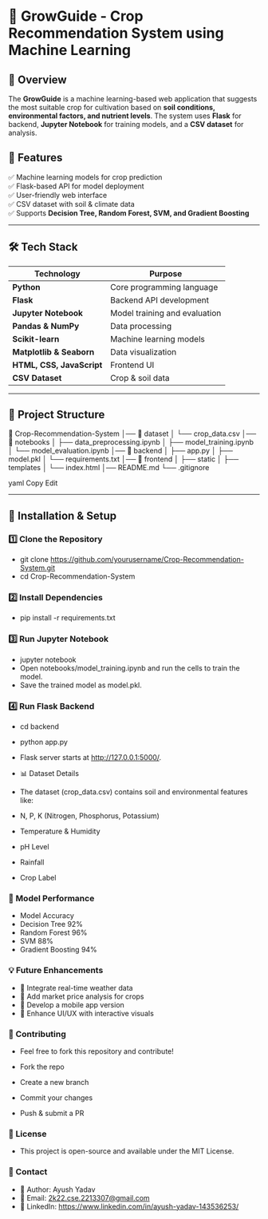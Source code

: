 # 🌾 GrowGuide - Crop Recommendation System using Machine Learning  

## 📌 Overview  
The **GrowGuide** is a machine learning-based web application that suggests the most suitable crop for cultivation based on **soil conditions, environmental factors, and nutrient levels**. The system uses **Flask** for backend, **Jupyter Notebook** for training models, and a **CSV dataset** for analysis.  

## 🚀 Features  
✅ Machine learning models for crop prediction  
✅ Flask-based API for model deployment  
✅ User-friendly web interface  
✅ CSV dataset with soil & climate data  
✅ Supports **Decision Tree, Random Forest, SVM, and Gradient Boosting**  

---

## 🛠️ Tech Stack  

| Technology  | Purpose |
|-------------|---------|
| **Python** | Core programming language |
| **Flask** | Backend API development |
| **Jupyter Notebook** | Model training and evaluation |
| **Pandas & NumPy** | Data processing |
| **Scikit-learn** | Machine learning models |
| **Matplotlib & Seaborn** | Data visualization |
| **HTML, CSS, JavaScript** | Frontend UI |
| **CSV Dataset** | Crop & soil data |

---

## 📂 Project Structure  

📁 Crop-Recommendation-System │── 📂 dataset │ └── crop_data.csv │── 📂 notebooks │ ├── data_preprocessing.ipynb │ ├── model_training.ipynb │ └── model_evaluation.ipynb │── 📂 backend │ ├── app.py │ ├── model.pkl │ └── requirements.txt │── 📂 frontend │ ├── static │ ├── templates │ └── index.html │── README.md └── .gitignore

yaml
Copy
Edit

---

## 🔧 Installation & Setup  

### 1️⃣ Clone the Repository  
- git clone https://github.com/yourusername/Crop-Recommendation-System.git
- cd Crop-Recommendation-System

### 2️⃣ Install Dependencies

- pip install -r requirements.txt

### 3️⃣ Run Jupyter Notebook
- jupyter notebook
- Open notebooks/model_training.ipynb and run the cells to train the model.
- Save the trained model as model.pkl.

### 4️⃣ Run Flask Backend
- cd backend
- python app.py
- Flask server starts at http://127.0.0.1:5000/.
- 📊 Dataset Details
- The dataset (crop_data.csv) contains soil and environmental features like:

- N, P, K (Nitrogen, Phosphorus, Potassium)
- Temperature & Humidity
- pH Level
- Rainfall
- Crop Label
### 🎯 Model Performance
- Model	Accuracy
- Decision Tree	92%
- Random Forest	96%
- SVM	88%
- Gradient Boosting	94%

### 💡 Future Enhancements
- 🔹 Integrate real-time weather data
- 🔹 Add market price analysis for crops
- 🔹 Develop a mobile app version
- 🔹 Enhance UI/UX with interactive visuals

### 📝 Contributing
- Feel free to fork this repository and contribute!

- Fork the repo
- Create a new branch
- Commit your changes
- Push & submit a PR

### 📜 License
- This project is open-source and available under the MIT License.

### 📧 Contact
- 🔹 Author: Ayush Yadav 
- 🔹 Email: 2k22.cse.2213307@gmail.com
- 🔹 LinkedIn: https://www.linkedin.com/in/ayush-yadav-143536253/
